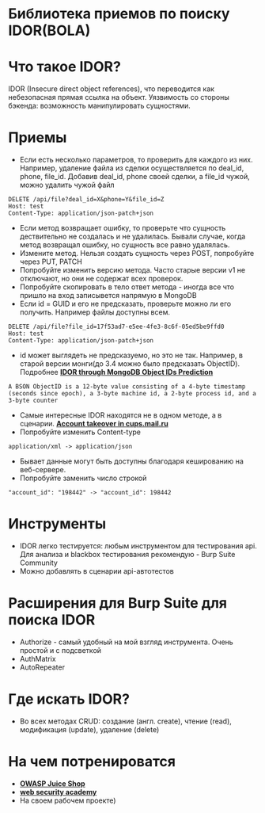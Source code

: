 # Библиотека приемов по поиску IDOR(BOLA)

# Что такое IDOR?

IDOR (Insecure direct object references), что переводится как небезопасная прямая ссылка на объект. Уязвимость со стороны бэкенда: возможность манипулировать сущностями.

# Приемы

* Если есть несколько параметров, то проверить для каждого из них. Например, удаление файла из сделки осуществляется по deal_id, phone, file_id. Добавив deal_id, phone своей сделки, а file_id чужой, можно удалить чужой файл
```
DELETE /api/file?deal_id=X&phone=Y&file_id=Z
Host: test
Content-Type: application/json-patch+json
```
* Если метод возвращает ошибку, то проверьте что сущность дествительно не создалась и не удалилась. Бывали случае, когда метод возвращал ошибку, но сущность все равно удалялась.
* Измените метод. Нельзя создать сущность через POST, попробуйте через PUT, PATCH
* Попробуйте изменить версию метода. Часто старые версии v1 не отключают, но они не содержат всех проверок.
* Попробуйте скопировать в тело ответ метода - иногда все что пришло на вход записывется напрямую в MongoDB
* Если id = GUID и его не предсказать, проверьте можно ли его получить. Например файлы доступны всем.
```
DELETE /api/file?file_id=17f53ad7-e5ee-4fe3-8c6f-05ed5be9ffd0
Host: test
Content-Type: application/json-patch+json
``` 
* id может выглядеть не предсказуемо, но это не так. Например, в старой версии монги(до 3.4 можно было предсказать ObjectID). Подробнее **[IDOR through MongoDB Object IDs Prediction](https://techkranti.com/idor-through-mongodb-object-ids-prediction/)**
``` 
A BSON ObjectID is a 12-byte value consisting of a 4-byte timestamp (seconds since epoch), a 3-byte machine id, a 2-byte process id, and a 3-byte counter
``` 
* Самые интересные IDOR находятся не в одном методе, а в сценарии. **[Account takeover in cups.mail.ru](https://medium.com/kminthein/account-takeover-in-cups-mail-ru-bdab1483f92c)**
* Попробуйте изменить Content-type
``` 
application/xml -> application/json
``` 

* Бывает данные могут быть доступны благодаря кешированию на веб-сервере.
* Попробуйте заменить число строкой
``` 
"account_id": "198442" -> "account_id": 198442
``` 
# Инструменты

* IDOR легко тестируется: любым инструментом для тестирования api. Для анализа и blackbox тестирования рекомендую -  Burp Suite Community
* Можно добавлять в сценарии api-автотестов

# Расширения для Burp Suite для поиска IDOR

* Authorize - самый удобный на мой взгляд инструмента. Очень простой и с подсветкой
* AuthMatrix
* AutoRepeater

# Где искать IDOR?

* Во всех методах CRUD: создание (англ. create), чтение (read), модификация (update), удаление (delete)

# На чем потренироватся

* **[OWASP Juice Shop](https://github.com/juice-shop/juice-shop)**
* **[web security academy](https://portswigger.net/web-security)**
* На своем рабочем проекте)
